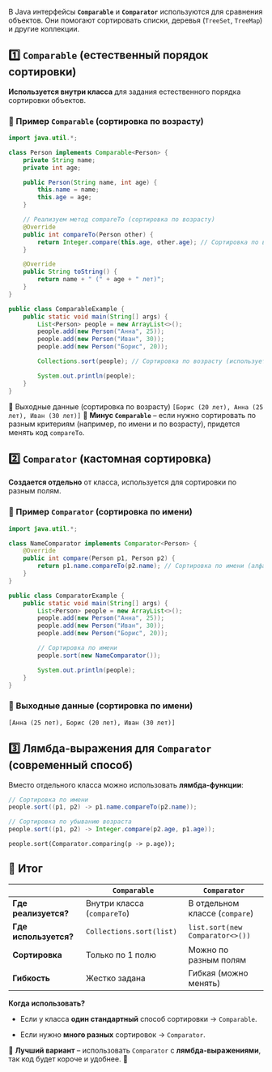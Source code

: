 В Java интерфейсы **`Comparable`** и **`Comparator`** используются для сравнения объектов. Они помогают сортировать списки, деревья (`TreeSet`, `TreeMap`) и другие коллекции.

## **1️⃣ `Comparable` (естественный порядок сортировки)**

**Используется внутри класса** для задания естественного порядка сортировки объектов.

### **📌 Пример `Comparable` (сортировка по возрасту)**

```java
import java.util.*;

class Person implements Comparable<Person> {
    private String name;
    private int age;

    public Person(String name, int age) {
        this.name = name;
        this.age = age;
    }

    // Реализуем метод compareTo (сортировка по возрасту)
    @Override
    public int compareTo(Person other) {
        return Integer.compare(this.age, other.age); // Сортировка по возрастанию возраста
    }

    @Override
    public String toString() {
        return name + " (" + age + " лет)";
    }
}

public class ComparableExample {
    public static void main(String[] args) {
        List<Person> people = new ArrayList<>();
        people.add(new Person("Анна", 25));
        people.add(new Person("Иван", 30));
        people.add(new Person("Борис", 20));

        Collections.sort(people); // Сортировка по возрасту (использует compareTo)

        System.out.println(people);
    }
}

```

📌 Выходные данные (сортировка по возрасту)
`[Борис (20 лет), Анна (25 лет), Иван (30 лет)]`
🔹 **Минус `Comparable`** – если нужно сортировать по разным критериям (например, по имени и по возрасту), придется менять код `compareTo`.

## **2️⃣ `Comparator` (кастомная сортировка)**

**Создается отдельно** от класса, используется для сортировки по разным полям.

### **📌 Пример `Comparator` (сортировка по имени)**

```java
import java.util.*;

class NameComparator implements Comparator<Person> {
    @Override
    public int compare(Person p1, Person p2) {
        return p1.name.compareTo(p2.name); // Сортировка по имени (алфавитный порядок)
    }
}

public class ComparatorExample {
    public static void main(String[] args) {
        List<Person> people = new ArrayList<>();
        people.add(new Person("Анна", 25));
        people.add(new Person("Иван", 30));
        people.add(new Person("Борис", 20));

        // Сортировка по имени
        people.sort(new NameComparator());

        System.out.println(people);
    }
}

```

### **📌 Выходные данные (сортировка по имени)**
`[Анна (25 лет), Борис (20 лет), Иван (30 лет)]`

## **3️⃣ Лямбда-выражения для `Comparator` (современный способ)**

Вместо отдельного класса можно использовать **лямбда-функции**:
```java
// Сортировка по имени
people.sort((p1, p2) -> p1.name.compareTo(p2.name));

// Сортировка по убыванию возраста
people.sort((p1, p2) -> Integer.compare(p2.age, p1.age));

```

`people.sort(Comparator.comparing(p -> p.age));`

## **📌 Итог**

| |`Comparable`|`Comparator`|
|---|---|---|
|**Где реализуется?**|Внутри класса (`compareTo`)|В отдельном классе (`compare`)|
|**Где используется?**|`Collections.sort(list)`|`list.sort(new Comparator<>())`|
|**Сортировка**|Только по 1 полю|Можно по разным полям|
|**Гибкость**|Жестко задана|Гибкая (можно менять)|
  
**Когда использовать?**

- Если у класса **один стандартный** способ сортировки → `Comparable`.
    
- Если нужно **много разных** сортировок → `Comparator`.
    

🔹 **Лучший вариант** – использовать `Comparator` с **лямбда-выражениями**, так код будет короче и удобнее. 🚀
